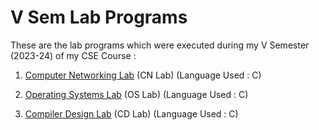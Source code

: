 
# V Sem Lab Programs

These are the lab programs which were executed during my V Semester (2023-24) of my CSE Course :

1. [Computer Networking Lab](https://github.com/itssuhan/V-Sem-Lab-Programs/tree/main/Computer%20Networks%20Lab) (CN Lab)
  (Language Used : C)

2. [Operating Systems Lab](https://github.com/itssuhan/IV-Sem-Lab-Programs/tree/main/Algo%20Lab) (OS Lab) 
(Language Used : C)

3. [Compiler Design Lab](https://github.com/itssuhan/IV-Sem-Lab-Programs/tree/main/DBS%20Lab) (CD Lab)
(Language Used : C)

